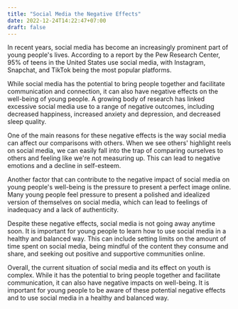 ```yaml
---
title: "Social Media the Negative Effects"
date: 2022-12-24T14:22:47+07:00
draft: false
---
```


In recent years, social media has become an increasingly prominent part of young people's lives. According to a report by the Pew Research Center, 95% of teens in the United States use social media, with Instagram, Snapchat, and TikTok being the most popular platforms.

While social media has the potential to bring people together and facilitate communication and connection, it can also have negative effects on the well-being of young people. A growing body of research has linked excessive social media use to a range of negative outcomes, including decreased happiness, increased anxiety and depression, and decreased sleep quality.

One of the main reasons for these negative effects is the way social media can affect our comparisons with others. When we see others' highlight reels on social media, we can easily fall into the trap of comparing ourselves to others and feeling like we're not measuring up. This can lead to negative emotions and a decline in self-esteem.

Another factor that can contribute to the negative impact of social media on young people's well-being is the pressure to present a perfect image online. Many young people feel pressure to present a polished and idealized version of themselves on social media, which can lead to feelings of inadequacy and a lack of authenticity.

Despite these negative effects, social media is not going away anytime soon. It is important for young people to learn how to use social media in a healthy and balanced way. This can include setting limits on the amount of time spent on social media, being mindful of the content they consume and share, and seeking out positive and supportive communities online.

Overall, the current situation of social media and its effect on youth is complex. While it has the potential to bring people together and facilitate communication, it can also have negative impacts on well-being. It is important for young people to be aware of these potential negative effects and to use social media in a healthy and balanced way.
